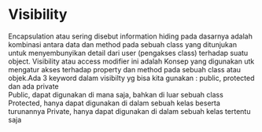 # Visibility
Encapsulation atau sering disebut information hiding pada dasarnya adalah kombinasi antara data dan method pada sebuah class yang ditunjukan untuk menyembunyikan detail dari user (pengakses class) terhadap suatu object.  Visibility atau access modifier ini adalah Konsep yang digunakan utk mengatur akses terhadap property dan method pada sebuah class atau objek.Ada 3 keyword dalam visibilty yg bisa kita gunakan : public, protected dan ada private  
Public, dapat digunakan di mana saja, bahkan di luar sebuah class  Protected, hanya dapat digunakan di dalam sebuah kelas beserta turunannya  Private, hanya dapat digunakan di dalam sebuah kelas tertentu saja
